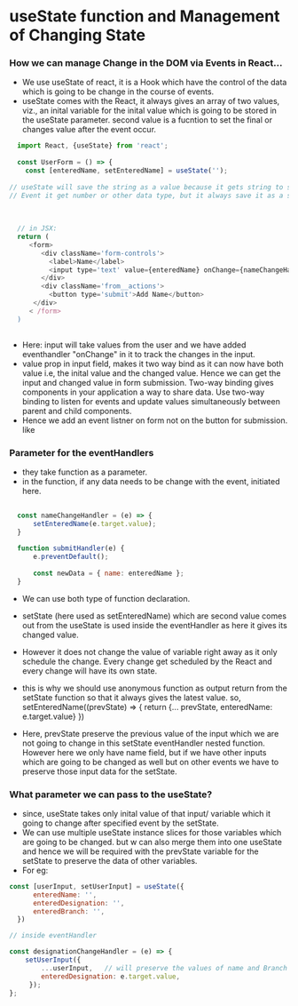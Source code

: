# useState function and Management of Changing State
### How we can manage Change in the DOM via Events in React...

  - We use useState of react, it is a Hook which have the control of the data which is going to be change in the course of events.
  - useState comes with the React, it always gives an array of two values, viz., an inital variable for the inital value which is going to be stored in the useState parameter. second value is a fucntion to set the final or changes value after the event occur.
  
  ``` javascript
    import React, {useState} from 'react';  
    
    const UserForm = () => {
      const [enteredName, setEnteredName] = useState('');
      
// useState will save the string as a value because it gets string to store from the JSX. 
// Event it get number or other data type, but it always save it as a string
    
    
    
    // in JSX:
    return (
       <form> 
          <div className='form-controls'>
            <label>Name</label>
            <input type='text' value={enteredName} onChange={nameChangeHandler} />
          </div>
          <div className='from__actions'>
            <button type='submit'>Add Name</button>
        </div>
       < /form>       
    )
    
 ```
    
  - Here: input will take values from the user and we have added eventhandler "onChange" in it to track the changes in the input. 
  - value prop in input field, makes it two way bind as it can now have both value i.e, the inital value and the changed value. Hence we can get the input and changed value in form submission. Two-way binding gives components in your application a way to share data. Use two-way binding to listen for events and update values simultaneously between parent and child components.
  - Hence we add an event listner on form not on the button for submission.
   like <from onSbumit={submitHandler} >

### Parameter for the eventHandlers
  - they take function as a parameter.
  - in the function, if any data needs to be change with the event, initiated here.
  
  ```javascript
    
    const nameChangeHandler = (e) => {
        setEnteredName(e.target.value);   
    }
    
    function submitHandler(e) {
        e.preventDefault();
        
        const newData = { name: enteredName };
    }
  ```
  
   - We can use both type of function declaration. 
   - setState (here used as setEnteredName) which are second value comes out from the useState is used inside the eventHandler as here it gives its changed value.
   - However it does not change the value of variable right away as it only schedule the change. Every change get scheduled by the React and every change will have its own state.
   - this is why we should use anonymous function as output return from the setState function so that it always gives the latest value. 
    so, setEnteredName((prevState) => {
          return {... prevState, enteredName: e.target.value}
     })
  
   - Here, prevState preserve the previous value of the input which we are not going to change in this setState eventHandler nested function. However here we only have name field, but if we have other inputs which are going to be changed as well but on other events we have to preserve those input data for the setState.
    
    
### What parameter we can pass to the useState?
  - since, useState takes only inital value of that input/ variable which it going to change after specified event by the setState.
  - We can use multiple useState instance slices for those variables which are going to be changed. but w can also merge them into one useState and hence we will be required with the prevState variable for the setState to preserve the data of other variables.
  - For eg:
  
  ```javascript
  const [userInput, setUserInput] = useState({
        enteredName: '',
        enteredDesignation: '',
        enteredBranch: '',
    })
  
  // inside eventHandler
  
  const designationChangeHandler = (e) => {
      setUserInput({
          ...userInput,   // will preserve the values of name and Branch which will be handled in their respective eventhandlers.
          enteredDesignation: e.target.value,
       });
  };


